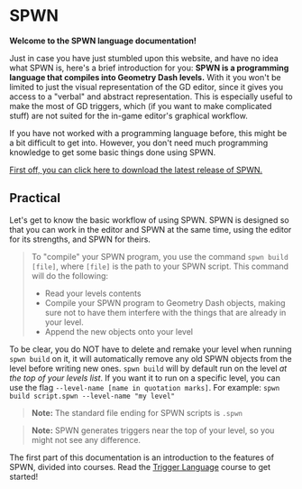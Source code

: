 # SPWN

**Welcome to the SPWN language documentation!**

Just in case you have just stumbled upon this website, and have no idea what SPWN is, here's a brief introduction for you:
**SPWN is a programming language that compiles into Geometry Dash levels.** With it you won't be limited to just the visual representation of the GD editor, since it gives you access to a "verbal" and abstract representation. This is especially useful to make the most of GD triggers, which (if you want to make complicated stuff) are not suited for the in-game editor's graphical workflow.

If you have not worked with a programming language before, this might be a bit difficult to get into. However, you don't need much programming knowledge to get some basic things done using SPWN.

[First off, you can click here to download the latest release of SPWN.](https://github.com/Spu7Nix/SPWN-language/releases)

## Practical

Let's get to know the basic workflow of using SPWN.
SPWN is designed so that you can work in the editor and SPWN at the same time, using the editor for its strengths, and SPWN for theirs.

> To "compile" your SPWN program, you use the command `spwn build [file]`, where `[file]` is the path to your SPWN script.
> This command will do the following:
>
> - Read your levels contents
> - Compile your SPWN program to Geometry Dash objects, making sure not to have them interfere with the things that are already in your level.
> - Append the new objects onto your level

To be clear, you do NOT have to delete and remake your level when running `spwn build` on it, it will automatically remove any old SPWN objects from the level before writing new ones. `spwn build` will by default run on the level _at the top of your levels list_. If you want it to run on a specific level, you can use the flag `--level-name [name in quotation marks]`. For example: `spwn build script.spwn --level-name "my level"`

> **Note:** The standard file ending for SPWN scripts is `.spwn`

> **Note:** SPWN generates triggers near the top of your level, so you might not see any difference.

The first part of this documentation is an introduction to the features of SPWN, divided into courses. Read the [Trigger Language](triggerlanguage/trigger_language.md) course to get started!
